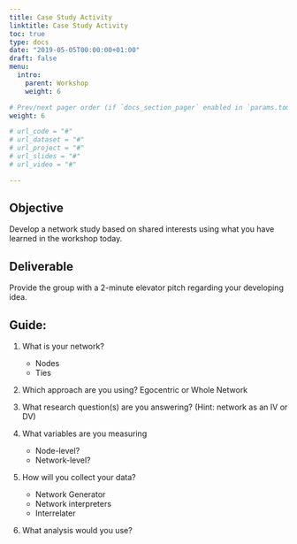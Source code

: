 ```yaml
---
title: Case Study Activity
linktitle: Case Study Activity
toc: true
type: docs
date: "2019-05-05T00:00:00+01:00"
draft: false
menu:
  intro:
    parent: Workshop 
    weight: 6

# Prev/next pager order (if `docs_section_pager` enabled in `params.toml`)
weight: 6

# url_code = "#"
# url_dataset = "#"
# url_project = "#"
# url_slides = "#"
# url_video = "#"

---
```


## Objective
Develop a network study based on shared interests using what you have learned in the workshop today. 

## Deliverable
Provide the group with a 2-minute elevator pitch regarding your developing idea. 

## Guide:
1. What is your network?
   * Nodes 
   * Ties 

2. Which approach are you using? Egocentric or Whole Network

3. What research question(s) are you answering? (Hint: network as an IV or DV)

4. What variables are you measuring
   * Node-level?
   * Network-level?

5. How will you collect your data?

   * Network Generator 
   * Network interpreters 
   * Interrelater

6. What analysis would you use?

